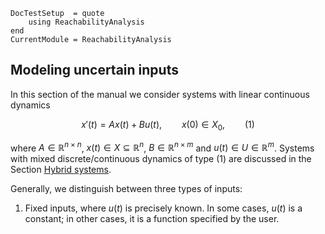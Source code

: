 ```@meta
DocTestSetup  = quote
    using ReachabilityAnalysis
end
CurrentModule = ReachabilityAnalysis
```

## Modeling uncertain inputs

In this section of the manual we consider systems with linear continuous dynamics

```math
x'(t) = Ax(t) + Bu(t),\qquad x(0) ∈ X_0,\qquad (1)
```
where $A \in \mathbb{R}^{n\times n}$, $x(t) \in X \subseteq \mathbb{R}^n$,
$B \in \mathbb{R}^{n\times m}$ and $u(t) \in U \in \mathbb{R}^m$.
Systems with mixed discrete/continuous dynamics of type (1) are discussed
in the Section [Hybrid systems](@ref).

Generally, we distinguish between three types of inputs:

1. Fixed inputs, where $u(t)$ is precisely known. In some cases, $u(t)$ is a constant;
   in other cases, it is a function specified by the user.
